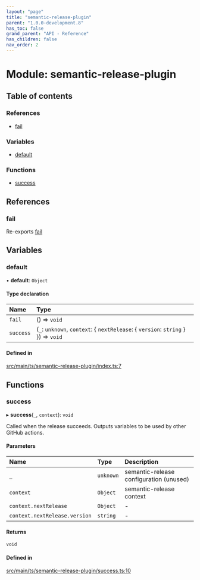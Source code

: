 ```yaml
---
layout: "page"
title: "semantic-release-plugin"
parent: "1.0.0-development.8"
has_toc: false
grand_parent: "API - Reference"
has_children: false
nav_order: 2
---
```


# Module: semantic-release-plugin

## Table of contents

### References

- [fail](../wiki/semantic-release-plugin#fail)

### Variables

- [default](../wiki/semantic-release-plugin#default)

### Functions

- [success](../wiki/semantic-release-plugin#success)

## References

### fail

Re-exports [fail](../wiki/semantic-release-plugin.fail#fail)

## Variables

### default

• **default**: `Object`

#### Type declaration

| Name | Type |
| :------ | :------ |
| `fail` | () => `void` |
| `success` | (`_`: `unknown`, `context`: { `nextRelease`: { `version`: `string`  }  }) => `void` |

#### Defined in

[src/main/ts/semantic-release-plugin/index.ts:7](https://github.com/ikari-engine/plugouts/blob/0e7b040/src/main/ts/semantic-release-plugin/index.ts#L7)

## Functions

### success

▸ **success**(`_`, `context`): `void`

Called when the release succeeds.
Outputs variables to be used by other GitHub actions.

#### Parameters

| Name | Type | Description |
| :------ | :------ | :------ |
| `_` | `unknown` | semantic-release configuration (unused) |
| `context` | `Object` | semantic-release context |
| `context.nextRelease` | `Object` | - |
| `context.nextRelease.version` | `string` | - |

#### Returns

`void`

#### Defined in

[src/main/ts/semantic-release-plugin/success.ts:10](https://github.com/ikari-engine/plugouts/blob/0e7b040/src/main/ts/semantic-release-plugin/success.ts#L10)
